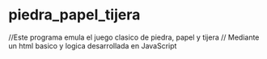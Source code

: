 # piedra_papel_tijera
//Este programa emula el juego clasico de piedra, papel y tijera
// Mediante un html basico y logica desarrollada en JavaScript
